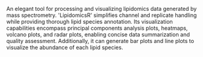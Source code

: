 An elegant tool for processing and visualizing lipidomics data generated by mass spectrometry. 'LipidomicsR' simplifies channel and replicate handling while providing thorough lipid species annotation. Its visualization capabilities encompass principal components analysis plots, heatmaps, volcano plots, and radar plots, enabling concise data summarization and quality assessment. Additionally, it can generate bar plots and line plots to visualize the abundance of each lipid species.
